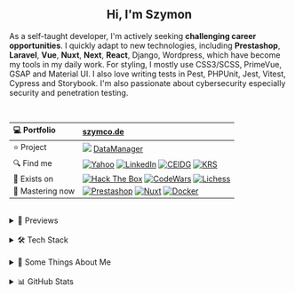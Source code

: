 <h2 align="center">
  Hi, I'm Szymon
</h2>

As a self-taught developer, I'm actively seeking **challenging career opportunities**. I quickly adapt to new technologies, including **Prestashop**, **Laravel**, **Vue**, **Nuxt**, **Next**, **React**, Django, Wordpress, which have become my tools in my daily work. For styling, I mostly use CSS3/SCSS, PrimeVue, GSAP and Material UI. I also love writing tests in Pest, PHPUnit, Jest, Vitest, Cypress and Storybook. I'm also passionate about cybersecurity especially security and penetration testing.



<br>

| 💻 Portfolio | [szymco.de](https://szymco.de) | 
| :- | :- | 
| ⭐ Project | <img src="https://github.com/SzymCode/SzymCode/assets/107359025/8454470d-3f70-484a-b12e-b902530cb9ba" height="12" > [DataManager](https://data-manager.atomic-it.org) |
| 🔍 Find me | [![Yahoo](https://img.shields.io/badge/Yahoo!-410093?logo=yahoo&logoColor=white)](mailto:szymon.radomski@yahoo.com) [![LinkedIn](https://img.shields.io/badge/LinkedIn-0A66C2?logo=linkedin&logoColor=white)](https://www.linkedin.com/in/szymon-radomski/) [![CEIDG](https://img.shields.io/badge/CEIDG-BB0A30)](https://aplikacja.ceidg.gov.pl/ceidg/ceidg.public.ui/SearchDetails.aspx?Id=177fdeed-09b6-45a4-b255-78fb8ea8db16) [![KRS](https://img.shields.io/badge/KRS-0052a5)](https://wyszukiwarka-krs.ms.gov.pl/dane-szczegolowe-podmiotu;numerKRS=8956EYQf1XWH0%2FMfEQTuJA%3D%3D;typ=P)|
| 🚀 Exists on | [![Hack The Box](https://img.shields.io/badge/HTB-111927?logo=hackthebox&logoColor=9FEF00)](https://app.hackthebox.com/profile/2421667) [![CodeWars](https://img.shields.io/badge/CodeWars-4%20KYU-1f5be7?logo=codewars&logoColor=white)](https://www.codewars.com/users/SzymCode) [![Lichess](https://img.shields.io/badge/Lichess-000000?logo=lichess&logoColor=white)](https://lichess.org/@/S1CChess) |
| 📘 Mastering now | [![Prestashop](https://img.shields.io/badge/PrestaShop-DF0067?logo=prestashop&logoColor=white)](https://pl.prestashop.com/) [![Nuxt](https://img.shields.io/badge/Nuxt-black?logo=nuxt&logoColor=00C58E)](https://nuxt.com/) [![Docker](https://img.shields.io/badge/Docker-2496ED?logo=docker&logoColor=white)](https://www.docker.com/)

<br>



<details> <summary> 🔗 Previews </summary>
<br>
<table>
  <th>
    Project
  </th>  
  <th>
    Tech stack
  </th>
  <tr>
    <td>
      <a href="https://data-manager.atomic-it.org">
        DataManager
      </a>
    </td>
    <td>
      <img src="/img/technologies/logo/typescript.svg" height="25" width="25" alt="TypeScript" />
      <img src="/img/technologies/logo/php.svg" height="25" width="25" alt="PHP" />
      <img src="/img/technologies/logo/laravel.svg" height="25" width="25" alt="Laravel" />
      <img src="/img/technologies/logo/typescript.svg" height="25" width="25" alt="Nuxt" />
      <img src="/img/technologies/logo/vue.svg" height="25" width="25" alt="Vue" />
      <img src="/img/technologies/logo/pinia.svg" height="25" width="25" alt="Pinia" />
      <img src="/img/technologies/logo/primevue.svg" height="25" width="25" alt="PrimeVue" />
      <img src="/img/technologies/logo/gsap.svg" height="25" width="25" alt="GSAP" />
      <img src="/img/technologies/logo/sass.svg" height="25" width="25" alt="Sass" />
      <img src="/img/technologies/logo/html5.svg" height="25" width="25" alt="HTML5" />
      <img src="/img/technologies/logo/docker.svg" height="25" width="25" alt="Docker" />
      <img src="/img/technologies/logo/heroku.svg" height="25" width="25" alt="Heroku" />
      <img src="/img/technologies/logo/mysql.svg" height="25" width="25" alt="MySQL" />
      <img src="/img/technologies/logo/pest.svg" height="24" width="24" alt="PestPHP" />
      <img src="/img/technologies/logo/vitest.svg" height="25" width="25" alt="Vitest" />
      <img src="/img/technologies/logo/storybook.svg" height="25" width="25" alt="Storybook" />
      <img src="/img/technologies/logo/cypress.svg" height="25" width="25" alt="Cypress" />
      <img src="/img/technologies/logo/biome.svg" height="25" width="25" alt="Biome" />
      <img src="/img/technologies/logo/stylelint.svg" height="25" width="25" alt="Stylelint" />
      <img src="/img/technologies/logo/github.svg" height="25" width="25" alt="Github Actions" />
      <img src="/img/technologies/logo/husky.svg" height="25" width="25" alt="Husky" />
      <img src="/img/technologies/logo/sonarcloud.svg" height="25" width="25" alt="SonarCloud" />
    </td>
  </tr>
  <tr>
    <td>
      <a href="https://atomic-it.org/">
        Atomic IT
      </a>
    </td>
    <td>
      <img src="/img/technologies/logo/typescript.svg" height="25" width="25" alt="TypeScript" />
      <img src="/img/technologies/logo/nuxthub.svg" height="25" width="25" alt="NuxtHub" />
      <img src="/img/technologies/logo/typescript.svg" height="25" width="25" alt="Nuxt" />
      <img src="/img/technologies/logo/vue.svg" height="25" width="25" alt="Vue" />
      <img src="/img/technologies/logo/sass.svg" height="25" width="25" alt="Sass" />
      <img src="/img/technologies/logo/html5.svg" height="25" width="25" alt="HTML5" />
      <img src="/img/technologies/logo/docker.svg" height="25" width="25" alt="Docker" />
      <img src="/img/technologies/logo/vitest.svg" height="25" width="25" alt="Vitest" />
      <img src="/img/technologies/logo/github.svg" height="25" width="25" alt="Github Actions" />
      <img src="/img/technologies/logo/husky.svg" height="25" width="25" alt="Husky" />
      <img src="/img/technologies/logo/stylelint.svg" height="25" width="25" alt="Stylelint" />
      <img src="/img/technologies/logo/eslint.svg" height="25" width="25" alt="ESLint" />
      <img src="/img/technologies/logo/prettier.svg" height="25" width="25" alt="Prettier" />
    </td>
  </tr>
  <tr>
    <td>
      <a href="https://github.com/Atomic-IT/NuxtStarter">
        NuxtStarter
      </a>
    </td>
    <td>
      <img src="/img/technologies/logo/typescript.svg" height="25" width="25" alt="TypeScript" />
      <img src="/img/technologies/logo/nuxthub.svg" height="25" width="25" alt="NuxtHub" />
      <img src="/img/technologies/logo/typescript.svg" height="25" width="25" alt="Nuxt" />
      <img src="/img/technologies/logo/vue.svg" height="25" width="25" alt="Vue" />
      <img src="/img/technologies/logo/sass.svg" height="25" width="25" alt="Sass" />
      <img src="/img/technologies/logo/html5.svg" height="25" width="25" alt="HTML5" />
      <img src="/img/technologies/logo/docker.svg" height="25" width="25" alt="Docker" />
      <img src="/img/technologies/logo/vitest.svg" height="25" width="25" alt="Vitest" />
      <img src="/img/technologies/logo/github.svg" height="25" width="25" alt="Github Actions" />
      <img src="/img/technologies/logo/husky.svg" height="25" width="25" alt="Husky" />
      <img src="/img/technologies/logo/stylelint.svg" height="25" width="25" alt="Stylelint" />
      <img src="/img/technologies/logo/eslint.svg" height="25" width="25" alt="ESLint" />
      <img src="/img/technologies/logo/prettier.svg" height="25" width="25" alt="Prettier" />
    </td>
  </tr>
  <tr>
    <td>
      <a href="https://vue-charts-sc.vercel.app/">
        VueCharts
      </a>
    </td>
    <td>
      <img src="/img/technologies/logo/typescript.svg" height="25" width="25" alt="TypeScript" />
      <img src="/img/technologies/logo/vue.svg" height="25" width="25" alt="Vue" />
      <img src="/img/technologies/logo/primevue.svg" height="25" width="25" alt="PrimeVue" />
      <img src="/img/technologies/logo/html5.svg" height="25" width="25" alt="HTML5" />
      <img src="/img/technologies/logo/css3.svg" height="25" width="25" alt="CSS3" />
      <img src="/img/technologies/logo/vite.svg" height="25" width="25" alt="Vite" />
      <img src="/img/technologies/logo/prettier.svg" height="25" width="25" alt="Prettier" />
    </td>
  </tr>
  <tr>
    <td>
      <a href="https://github.com/SzymCode/RecruitmentTasks/tree/admin-panel">
        AdminPanel
      </a>
    </td>
    <td>
      <img src="/img/technologies/logo/typescript.svg" height="25" width="25" alt="TypeScript" />
      <img src="/img/technologies/logo/php.svg" height="25" width="25" alt="PHP" />
      <img src="/img/technologies/logo/laravel.svg" height="25" width="25" alt="Laravel" />
      <img src="/img/technologies/logo/vue.svg" height="25" width="25" alt="Vue" />
      <img src="/img/technologies/logo/bootstrap.svg" height="25" width="25" alt="Bootstrap" />
      <img src="/img/technologies/logo/css3.svg" height="25" width="25" alt="CSS3" />
      <img src="/img/technologies/logo/html5.svg" height="25" width="25" alt="HTML5" />
      <img src="/img/technologies/logo/docker.svg" height="25" width="25" alt="Docker" />
      <img src="/img/technologies/logo/heroku.svg" height="25" width="25" alt="Heroku" />
      <img src="/img/technologies/logo/vite.svg" height="25" width="25" alt="Vite" />
      <img src="/img/technologies/logo/mysql.svg" height="25" width="25" alt="MySQL" />
      <img src="/img/technologies/logo/phpunit.svg" height="25" width="25" alt="PHPUnit" />
      <img src="/img/technologies/logo/prettier.svg" height="25" width="25" alt="Prettier" />
    </td>
  </tr>
  <tr>
    <td>
      <a href="https://github.com/SzymCode/RecruitmentTasks/tree/linkhouse-blog">
        LinkhouseBlog
      </a>
    </td>
    <td>
      <img src="/img/technologies/logo/typescript.svg" height="25" width="25" alt="TypeScript" />
      <img src="/img/technologies/logo/php.svg" height="25" width="25" alt="PHP" />
      <img src="/img/technologies/logo/laravel.svg" height="25" width="25" alt="Laravel" />
      <img src="/img/technologies/logo/vue.svg" height="25" width="25" alt="Vue" />
      <img src="/img/technologies/logo/bootstrap.svg" height="25" width="25" alt="Bootstrap" />
      <img src="/img/technologies/logo/css3.svg" height="25" width="25" alt="CSS3" />
      <img src="/img/technologies/logo/html5.svg" height="25" width="25" alt="HTML5" />
      <img src="/img/technologies/logo/docker.svg" height="25" width="25" alt="Docker" />
      <img src="/img/technologies/logo/heroku.svg" height="25" width="25" alt="Heroku" />
      <img src="/img/technologies/logo/vite.svg" height="25" width="25" alt="Vite" />
      <img src="/img/technologies/logo/mysql.svg" height="25" width="25" alt="MySQL" />
      <img src="/img/technologies/logo/pest.svg" height="25" width="25" alt="Pest" />
      <img src="/img/technologies/logo/github.svg" height="25" width="25" alt="Github Actions" />
      <img src="/img/technologies/logo/husky.svg" height="25" width="25" alt="Husky" />
      <img src="/img/technologies/logo/eslint.svg" height="25" width="25" alt="ESLint" />
      <img src="/img/technologies/logo/prettier.svg" height="25" width="25" alt="Prettier" />
    </td>
  </tr>
  <tr>
    <td>
      <a href="https://github.com/SzymCode/RecruitmentTasks/tree/article-system">
        ArticleSystem
      </a>
    </td>
    <td>
      <img src="/img/technologies/logo/javascript.svg" height="25" width="25" alt="JavaScript" />
      <img src="/img/technologies/logo/php.svg" height="25" width="25" alt="PHP" />
      <img src="/img/technologies/logo/laravel.svg" height="25" width="25" alt="Laravel" />
      <img src="/img/technologies/logo/vue.svg" height="25" width="25" alt="Vue" />
      <img src="/img/technologies/logo/sass.svg" height="25" width="25" alt="Sass" />
      <img src="/img/technologies/logo/html5.svg" height="25" width="25" alt="HTML5" />
      <img src="/img/technologies/logo/heroku.svg" height="25" width="25" alt="Heroku" />
      <img src="/img/technologies/logo/vite.svg" height="25" width="25" alt="Vite" />
      <img src="/img/technologies/logo/mysql.svg" height="25" width="25" alt="MySQL" />
      <img src="/img/technologies/logo/pest.svg" height="25" width="25" alt="Pest" />
      <img src="/img/technologies/logo/github.svg" height="25" width="25" alt="Github Actions" />
      <img src="/img/technologies/logo/husky.svg" height="25" width="25" alt="Husky" />
      <img src="/img/technologies/logo/eslint.svg" height="25" width="25" alt="ESLint" />
      <img src="/img/technologies/logo/prettier.svg" height="25" width="25" alt="Prettier" />
    </td>
  </tr>
  <tr>
    <td>
      <a href="https://github.com/SzymCode/RecruitmentTasks/tree/tag-manager">
        TagManager
      </a>
    </td>
    <td>
      <img src="/img/technologies/logo/typescript.svg" height="25" width="25" alt="TypeScript" />
      <img src="/img/technologies/logo/react.svg" height="25" width="25" alt="React" />
      <img src="/img/technologies/logo/redux.svg" height="25" width="25" alt="Redux" />
      <img src="/img/technologies/logo/html5.svg" height="25" width="25" alt="HTML5" />
      <img src="/img/technologies/logo/chakra-ui.svg" height="25" width="25" alt="Chakra UI" />
      <img src="/img/technologies/logo/storybook.svg" height="25" width="25" alt="Storybook" />
      <img src="/img/technologies/logo/heroku.svg" height="25" width="25" alt="Heroku" />
      <img src="/img/technologies/logo/vite.svg" height="25" width="25" alt="Vite" />
      <img src="/img/technologies/logo/husky.svg" height="25" width="25" alt="Husky" />
      <img src="/img/technologies/logo/eslint.svg" height="25" width="25" alt="ESLint" />
      <img src="/img/technologies/logo/prettier.svg" height="25" width="25" alt="Prettier" />
    </td>
  </tr>
  <tr>
    <td>
      <a href="https://www.szymco.de">
        Portfolio
      </a>
    </td>
    <td>
      <img src="/img/technologies/logo/typescript.svg" height="25" width="25" alt="TypeScript" />
      <img src="/img/technologies/logo/next.svg" height="25" width="25" alt="Next" />
      <img src="/img/technologies/logo/react.svg" height="25" width="25" alt="React" />
      <img src="/img/technologies/logo/tailwind.svg" height="25" width="25" alt="Tailwind" />
      <img src="/img/technologies/logo/html5.svg" height="25" width="25" alt="HTML5" />
      <img src="/img/technologies/logo/eslint.svg" height="25" width="25" alt="ESLint" />
      <img src="/img/technologies/logo/prettier.svg" height="25" width="25" alt="Prettier" />
    </td>
  </tr>
  <tr>
    <td>
      <a href="https://www.timeless-books.com">
        TimelessBooks
      </a>
    </td>
    <td>
      <img src="/img/technologies/logo/typescript.svg" height="25" width="25" alt="TypeScript" />
      <img src="/img/technologies/logo/vue.svg" height="25" width="25" alt="Vue" />
      <img src="/img/technologies/logo/primevue.svg" height="25" width="25" alt="PrimeVue" />
      <img src="/img/technologies/logo/html5.svg" height="25" width="25" alt="HTML5" />
      <img src="/img/technologies/logo/css3.svg" height="25" width="25" alt="CSS3" />
      <img src="/img/technologies/logo/vite.svg" height="25" width="25" alt="Vite" />
      <img src="/img/technologies/logo/husky.svg" height="25" width="25" alt="Husky" />
      <img src="/img/technologies/logo/eslint.svg" height="25" width="25" alt="ESLint" />
      <img src="/img/technologies/logo/prettier.svg" height="25" width="25" alt="Prettier" />
    </td>
  </tr>
  <tr>
    <td>
      <a href="https://www.giard-design.szymco.de">
        GiardDesign
      </a>
    </td>
    <td>
      <img src="/img/technologies/logo/javascript.svg" height="25" width="25" alt="JavaScript" />
      <img src="/img/technologies/logo/bootstrap.svg" height="25" width="25" alt="Bootstrap" />
      <img src="/img/technologies/logo/tailwind.svg" height="25" width="25" alt="Tailwind" />
      <img src="/img/technologies/logo/html5.svg" height="25" width="25" alt="HTML5" />
    </td>
  </tr>
  <tr>
    <td>
      <a href="https://www.la-mountains.szymco.de">
        LAMountains
      </a>
    </td>
    <td>
      <img src="/img/technologies/logo/javascript.svg" height="25" width="25" alt="JavaScript" />
      <img src="/img/technologies/logo/bootstrap.svg" height="25" width="25" alt="Bootstrap" />
      <img src="/img/technologies/logo/css3.svg" height="25" width="25" alt="CSS3" />
      <img src="/img/technologies/logo/html5.svg" height="25" width="25" alt="HTML5" />
    </td>
  </tr>
  <tr>
    <td>
      <a href="https://www.google-browser.szymco.de">
        GoogleBrowser
      </a>
    </td>
    <td>
      <img src="/img/technologies/logo/typescript.svg" height="25" width="25" alt="TypeScript" />
      <img src="/img/technologies/logo/react.svg" height="25" width="25" alt="React" />
      <img src="/img/technologies/logo/tailwind.svg" height="25" width="25" alt="Tailwind" />
      <img src="/img/technologies/logo/html5.svg" height="25" width="25" alt="HTML5" />
    </td>
  </tr>
  <tr>
    <td>
      <a href="https://www.e-commerce.szymco.de">
        ECommerce
      </a>
    </td>
    <td>
      <img src="/img/technologies/logo/javascript.svg" height="25" width="25" alt="JavaScript" />
      <img src="/img/technologies/logo/next.svg" height="25" width="25" alt="Next" />
      <img src="/img/technologies/logo/react.svg" height="25" width="25" alt="React" />
      <img src="/img/technologies/logo/redux.svg" height="25" width="25" alt="Redux" />
      <img src="/img/technologies/logo/tailwind.svg" height="25" width="25" alt="Tailwind" />
      <img src="/img/technologies/logo/html5.svg" height="25" width="25" alt="HTML5" />
      <img src="/img/technologies/logo/strapi.svg" height="25" width="25" alt="Strapi" />
      <img src="/img/technologies/logo/eslint.svg" height="25" width="25" alt="ESLint" />
    </td>
  </tr>
  <tr>
    <td>
      <a href="https://github.com/SzymCode/DiscordClone">
        DiscordClone
      </a>
    </td>
    <td>
      <img src="/img/technologies/logo/javascript.svg" height="25" width="25" alt="JavaScript" />
      <img src="/img/technologies/logo/react.svg" height="25" width="25" alt="React" />
      <img src="/img/technologies/logo/redux.svg" height="25" width="25" alt="Redux" />
      <img src="/img/technologies/logo/tailwind.svg" height="25" width="25" alt="Tailwind" />
      <img src="/img/technologies/logo/html5.svg" height="25" width="25" alt="HTML5" />
      <img src="/img/technologies/logo/firebase.svg" height="25" width="25" alt="Firebase" />
    </td>
  </tr>
  <tr>
    <td>
      <a href="https://github.com/SzymCode/RegistrationDjango">
        Registration
      </a>
    </td>
    <td>
      <img src="/img/technologies/logo/python.svg" height="25" width="25" alt="Python" />
      <img src="/img/technologies/logo/django.svg" height="25" width="25" alt="Django" />
      <img src="/img/technologies/logo/css3.svg" height="25" width="25" alt="CSS3" />
      <img src="/img/technologies/logo/tailwind.svg" height="25" width="25" alt="Tailwind" />
      <img src="/img/technologies/logo/html5.svg" height="25" width="25" alt="HTML5" />
      <img src="/img/technologies/logo/docker.svg" height="25" width="25" alt="Docker" />
      <img src="/img/technologies/logo/heroku.svg" height="25" width="25" alt="Heroku" />
    </td>
  </tr>
  <tr>
    <td>
      <a href="https://www.rwd-navbar.szymco.de">
        RWD Navbar
      </a>
    </td>
    <td>
      <img src="/img/technologies/logo/javascript.svg" height="25" width="25" alt="JavaScript" />
      <img src="/img/technologies/logo/css3.svg" height="25" width="25" alt="CSS3" />
      <img src="/img/technologies/logo/html5.svg" height="25" width="25" alt="HTML5" />
    </td>
  </tr>
  <tr>
    <td>
      <a href="https://www.rwd-footer.szymco.de">
        RWD Footer
      </a>
    </td>
    <td>
      <img src="/img/technologies/logo/css3.svg" height="25" width="25" alt="CSS3" />
      <img src="/img/technologies/logo/html5.svg" height="25" width="25" alt="HTML5" />
    </td>
  </tr>
</table>

</details>    
<br>


<details> <summary> 🛠️ Tech Stack  </summary>

<br>
<table>
  <tr>
    <td>
      <b> Language </b>
    </td>
    <td>
      <img src="https://img.shields.io/badge/PHP-%23777BB4.svg?logo=php&logoColor=white" />
      <img src="https://shields.io/badge/JavaScript-black?logo=JavaScript&logoColor=F7DF1E" />
      <img src="https://img.shields.io/badge/TypeScript-3178C6?logo=typescript&logoColor=white" />
      <img src="https://img.shields.io/badge/HTML5-%23e34f26.svg?logo=html5&logoColor=white" />
      <img src="https://img.shields.io/badge/CSS3-639?logo=css&logoColor=fff" />
      <img src="https://img.shields.io/badge/Python-3776AB?logo=python&logoColor=white" />
      <img src="https://img.shields.io/badge/G--code-193142" />
      <img src="https://img.shields.io/badge/C++-00599C?logo=c%2B%2B&logoColor=white" />
      <img src="https://img.shields.io/badge/MD-%23000000.svg?logo=markdown&logoColor=white" />
    </td>
  </tr>
  <tr>
    <td>
     <b> Main </b>
    </td>
    <td>
      <img src="https://img.shields.io/badge/PrestaShop-DF0067?logo=prestashop&logoColor=white" />
      <img src="https://img.shields.io/badge/Laravel-%23FF2D20.svg?style=flat&logo=laravel&logoColor=white" />
      <img src="https://img.shields.io/badge/Nuxt-black?logo=nuxt&logoColor=00C58E" />
      <img src="https://img.shields.io/badge/Vue.js-%234FC08D.svg?style=flat&logo=vue.js&logoColor=white" />
      <img src="https://img.shields.io/badge/Sass-CC6699?logo=sass&logoColor=white" />
      <img src="https://img.shields.io/badge/Chart.js-FF6384?logo=chartdotjs&logoColor=fff" />
      <img src="https://img.shields.io/badge/Storybook-FF4785?logo=storybook&logoColor=white" />
      <img src="https://img.shields.io/badge/Vitest-17202C?logo=vitest&logoColor=FCC72B" />
    </td>
  </tr>
  <tr>
    <td>
      Intermediate
    </td>
    <td>
      <img src="https://img.shields.io/badge/Symfony-%23000000.svg?logo=symfony&logoColor=white" />
      <img src="https://img.shields.io/badge/Vite-%232C3A42?logo=vite&logoColor=white" />
      <img src="https://shields.io/badge/React-black?logo=react" />
      <img src="https://img.shields.io/badge/Cypress-17202C?logo=cypress&logoColor=white" />
      <img src="https://img.shields.io/badge/-Tailwind-38B2AC?logo=tailwind-css&logoColor=white" />
      <img src="https://img.shields.io/badge/Bootstrap-%237952b3.svg?logo=bootstrap&logoColor=white" />
      <img src="https://img.shields.io/badge/jQuery-0769AD?logo=jquery&logoColor=white" />
      <img src="https://img.shields.io/badge/Django-%23092e20.svg?logo=django&logoColor=white" />
    </td>
  </tr>
  <tr>
    <td>
      Have experienced
    </td>
    <td>
      <img src="https://img.shields.io/badge/Next-000000?logo=next.js&logoColor=white" />
      <img src="https://img.shields.io/badge/shadcn-000000?logo=shadcn&logoColor=white" />
      <img src="https://img.shields.io/badge/Jest-C21325?logo=jest&logoColor=white" />
      <img src="https://img.shields.io/badge/Nest.js-E0234E?logo=nestjs&logoColor=white&color=%23FF2D20" />
      <img src="https://img.shields.io/badge/Chakra%20UI-319795?logo=chakra-ui&logoColor=white" />
      <img src="https://img.shields.io/badge/Quasar-1976D2?logo=quasar&logoColor=white" />
      <img src="https://img.shields.io/badge/MUI-%230081CB.svg?logo=mui&logoColor=white" />
      <img src="https://img.shields.io/badge/Webpack-00599C?logo=webpack&logoColor=white" />
      <img src="https://img.shields.io/badge/WordPress-21759B?logo=wordpress&logoColor=white" />
    </td>
  </tr>
  <tr>
    <td>
      State Management
    </td>
    <td>
      <img src="https://img.shields.io/badge/useState-black?logo=nuxt&logoColor=00C58E" />
      <img src="https://img.shields.io/badge/useCookie-black?logo=nuxt&logoColor=00C58E" />
      <img src="https://img.shields.io/badge/Pinia-%234FC08D.svg?style=flat&logo=vue.js&logoColor=white" />
      <img src="https://shields.io/badge/useState-black?logo=react" />
      <img src="https://img.shields.io/badge/Redux-764ABC?logo=redux&logoColor=white" />
      <img src="https://shields.io/badge/localStorage-black?logo=JavaScript&logoColor=F7DF1E" />
      <img src="https://shields.io/badge/sessionStorage-black?logo=JavaScript&logoColor=F7DF1E" />
    </td>
  </tr>
  <tr>
    <td>
      Database
    </td>
    <td>
      <img src="https://img.shields.io/badge/MySQL-%234479A1?logo=mysql&logoColor=white" />
      <img src="https://img.shields.io/badge/MariaDB-003545?logo=mariadb&logoColor=white" />
      <img src="https://img.shields.io/badge/SQLite-%2307405e.svg?logo=sqlite&logoColor=white" />
      <img src="https://img.shields.io/badge/PostgreSQL-4169E1?logo=postgresql&logoColor=white" />
      <img src="https://img.shields.io/badge/Redis-DC382D?logo=redis&logoColor=white" />
    </td>
  </tr>
  <tr>
    <td>
      IDE
    </td>
    <td>
      <img src="https://img.shields.io/badge/PhpStorm-%23000000.svg?style=flat&logo=phpstorm&logoColor=white" />
      <img src="https://custom-icon-badges.demolab.com/badge/Visual%20Studio-0078d7.svg?logo=vsc&logoColor=white" />
      <img src="https://img.shields.io/badge/PyCharm-black?logo=pycharm&logoColor=green" />
      <img src="https://img.shields.io/badge/Jupyter-%23FA0F00.svg?style=flat&logo=jupyter&logoColor=white" />
    </td>
  </tr>
  <tr>
    <td>
      Tool
    </td>
    <td>
      <img src="https://img.shields.io/badge/Git-%23d22128.svg?logo=git&logoColor=white" />
      <img src="https://img.shields.io/badge/Docker-2496ED?logo=docker&logoColor=white" />
      <img src="https://img.shields.io/badge/Neovim-57A143?logo=neovim&logoColor=white" />
      <img src="https://img.shields.io/badge/Nano-2B9F8D?logo=nano&logoColor=white" />
      <img src="https://img.shields.io/badge/XAMPP-%23FB7A24.svg?style=flat&logo=xampp&logoColor=white" />
      <img src="https://img.shields.io/badge/FileZilla-FF6600?logo=filezilla&logoColor=white" />
      <img src="https://img.shields.io/badge/Figma-000000?logo=figma&logoColor=white" />
      <img src="https://img.shields.io/badge/Postman-FF6C37?logo=postman&logoColor=white&color=000000" />
    </td>
  </tr>
  <tr>
    <td>
      Terminal
    </td>
    <td>
      <img src="https://img.shields.io/badge/Kitty-121011?logo=gnu-bash&logoColor=fff" />
      <img src="https://img.shields.io/badge/Fish-blue?logo=fish-shell&logoColor=fff" />
      <img src="https://img.shields.io/badge/Zsh-F15A24?logo=zsh&logoColor=fff" />
      <img src="https://img.shields.io/badge/Bash-121011?logo=gnu-bash&logoColor=white" />
      <img src="https://custom-icon-badges.demolab.com/badge/PowerShell-0078D6?logo=windows11&logoColor=white" />
    </td>
  </tr>
  <tr>
    <td>
      Package Manager
    </td>
    <td>
      <img src="https://img.shields.io/badge/Composer-885630?logo=composer&logoColor=white" />
      <img src="https://img.shields.io/badge/pnpm-F69220?logo=pnpm&logoColor=white" />
      <img src="https://img.shields.io/badge/npm-CB3837?logo=npm&logoColor=white" />
      <img src="https://img.shields.io/badge/Yarn-2C8EBB?logo=yarn&logoColor=white" />
      <img src="https://img.shields.io/badge/AUR-0078D6?logo=archlinux&logoColor=white" />
      <img src="https://img.shields.io/badge/YAY-0078D6?logo=archlinux&logoColor=white" />
      <img src="https://img.shields.io/badge/Pacman-0078D6?logo=archlinux&logoColor=white" />
      <img src="https://img.shields.io/badge/Pamac-34BE5B?logo=manjaro&logoColor=white" />
      <img src="https://img.shields.io/badge/Snapcraft-E95420?logo=snapcraft&logoColor=white" />
  </tr>
  <tr>
    <td>
      CI/CD
    </td>
    <td>
      <img src="https://img.shields.io/badge/Actions-181717?logo=github&logoColor=white" />
      <img src="https://img.shields.io/badge/Husky-1A2C34?logo=husky&logoColor=white" />
      <img src="https://img.shields.io/badge/Bitbucket-0052CC?logo=bitbucket&logoColor=white&color=0052CC" />
    </td>
  </tr>
  <tr>
    <td>
      Project Management
    </td>
    <td>
      <img src="https://img.shields.io/badge/Projects-181717?logo=github&logoColor=white" />
      <img src="https://img.shields.io/badge/Asana-F06A6A?logo=asana&logoColor=white" />
      <img src="https://img.shields.io/badge/Jira-0052CC?logo=jira&logoColor=white&color=0052CC" />
      <img src="https://img.shields.io/badge/Trello-0052CC?logo=trello&logoColor=white" />
    </td>
  </tr>
  <tr>
    <td>
      Deployment
    </td>
    <td>
      <img src="https://img.shields.io/badge/Pages-181717?logo=github&logoColor=white" />
      <img src="https://img.shields.io/badge/Cloudflare-F38020?logo=Cloudflare&logoColor=white" />
      <img src="https://img.shields.io/badge/Heroku-430098?logo=heroku&logoColor=white" />
      <img src="https://img.shields.io/badge/Vercel-000000?logo=vercel&logoColor=white" />
      <img src="https://img.shields.io/badge/NuxtHub-black?logo=nuxt&logoColor=00C58E" />
      <img src="https://img.shields.io/badge/Netlify-black?logo=netlify&logoColor=00C7B7" />
    </td>
  </tr>
  <tr>
    <td>
      Code Maintenance
    </td>
    <td>
      <img src="https://img.shields.io/badge/Biome-2E9AFE?logo=biome&logoColor=white" />
      <img src="https://img.shields.io/badge/Pint-%23FF2D20.svg?style=flat&logo=laravel&logoColor=white" />
      <img src="https://img.shields.io/badge/TSC-3178C6?logo=typescript&logoColor=white" />
      <img src="https://img.shields.io/badge/ESLint-3A33D1?logo=eslint&logoColor=white" />
      <img src="https://img.shields.io/badge/Stylelint-263238?logo=stylelint&logoColor=white" />
      <img src="https://img.shields.io/badge/Prettier-1A2C34?logo=prettier&logoColor=F7BA3E" />
      <img src="https://img.shields.io/badge/Sentry-362D59?logo=sentry&logoColor=white" />
    </td>
  </tr>
  <tr>
    <td>
      OS
    </td>
    <td>
      <img src="https://img.shields.io/badge/Arch-1793D1?logo=arch-linux&logoColor=white" />
      <img src="https://img.shields.io/badge/CachyOS-009e81?logo=arch-linux&logoColor=white" />
      <img src="https://img.shields.io/badge/BlackArch-black?logo=arch-linux&logoColor=red" />
      <img src="https://img.shields.io/badge/Manjaro-34BE5B?logo=manjaro&logoColor=white" />
      <img src="https://img.shields.io/badge/Garuda-84305b?logo=arch-linux&logoColor=white" />
      <img src="https://img.shields.io/badge/Kubuntu-0079C1?logo=kubuntu&logoColor=white" />
      <img src="https://img.shields.io/badge/Ubuntu-E95420?logo=ubuntu&logoColor=white" />
      <img src="https://custom-icon-badges.demolab.com/badge/Windows-0078D6?logo=windows11&logoColor=white" />
    </td>
  </tr>
  <tr>
    <td>
      Desktop Environment
    </td>
    <td>
      <img src="https://img.shields.io/badge/Hyprland-3FC5F0?logo=wayland&logoColor=white" />
      <img src="https://img.shields.io/badge/KDE%20Plasma-1D99F3?logo=kde&logoColor=white" />
      <img src="https://img.shields.io/badge/XFCE-2284F2?logo=xfce&logoColor=white" />
      <img src="https://img.shields.io/badge/Gnome-black?logo=gnome&logoColor=white" />
    </td>
  </tr>
  <tr>
    <td>
      Virtualization
    </td>
    <td>
      <img src="https://img.shields.io/badge/Boxes-black?logo=gnome&logoColor=white" />
      <img src="https://img.shields.io/badge/VirtualBox-183A61?logo=virtualbox&logoColor=white" />
      <img src="https://img.shields.io/badge/VMware-607078" />
      <img src="https://custom-icon-badges.demolab.com/badge/Hyper--V-0078D6?logo=windows11&logoColor=white" />
    </td>
  </tr>
</table>


</details>
<br>

<details><summary> 💬 Some Things About Me  </summary> 
<br>

* :electron: My favourite workspace setup is [CachyOS](https://cachyos.org/) with [Hyprland](https://hyprland.org/) and [HyDe](https://github.com/HyDE-Project/HyDE) dotfiles
* 🤖 Previosly worked as a CNC programmer & machinist - still enjoy it as a 3018 owner
* 📓 I'm gaining knowledge mainly from documentation, forums, collegues and my personal experience
* ♟️ My favourite openings in chess are the Scotch Game, Stafford and King's gambits, also love Atomic Chess - [play with me](https://lichess.org/@/S1CChess)
* 🧠 Rubik's Cube CFOP sub 20 & Blindfold Old Pochmann 5 min with memorize
* 📚 Books that have impacted me listed here: [TimelessBooks](https://www.timeless-books.com/)
* 🏆 Few favourite quotes:
  - *"This man of little learning grows old like an ox; only his flesh grows but not his wisdom"* ~ Siddhartha Gautama
  - *"He who has a why to live can bear almost any how"* ~ Friedrich Nietzsche
  - *"Fear has never reached the highest goal"* ~ Bô Yin Râ

</details>
<br>


<details><summary> 📊 GitHub Stats  </summary> 
<br>

![Profile Details](http://github-profile-summary-cards.vercel.app/api/cards/profile-details?username=SzymCode&theme=transparent)
![Productive Time](http://github-profile-summary-cards.vercel.app/api/cards/productive-time?username=SzymCode&theme=transparent&utcOffset=+1)

</details>  

